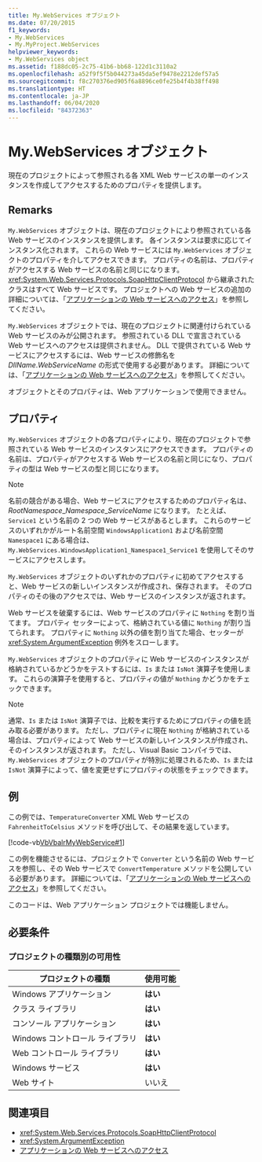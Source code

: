 ```yaml
---
title: My.WebServices オブジェクト
ms.date: 07/20/2015
f1_keywords:
- My.WebServices
- My.MyProject.WebServices
helpviewer_keywords:
- My.WebServices object
ms.assetid: f188dc05-2c75-41b6-bb68-122d1c3110a2
ms.openlocfilehash: a52f9f5f5b044273a45da5ef9478e2212def57a5
ms.sourcegitcommit: f8c270376ed905f6a8896ce0fe25b4f4b38ff498
ms.translationtype: HT
ms.contentlocale: ja-JP
ms.lasthandoff: 06/04/2020
ms.locfileid: "84372363"
---
```

# <a name="mywebservices-object"></a>My.WebServices オブジェクト
現在のプロジェクトによって参照される各 XML Web サービスの単一のインスタンスを作成してアクセスするためのプロパティを提供します。  
  
## <a name="remarks"></a>Remarks  
 `My.WebServices` オブジェクトは、現在のプロジェクトにより参照されている各 Web サービスのインスタンスを提供します。 各インスタンスは要求に応じてインスタンス化されます。 これらの Web サービスには `My.WebServices` オブジェクトのプロパティを介してアクセスできます。 プロパティの名前は、プロパティがアクセスする Web サービスの名前と同じになります。 <xref:System.Web.Services.Protocols.SoapHttpClientProtocol> から継承されたクラスはすべて Web サービスです。 プロジェクトへの Web サービスの追加の詳細については、「[アプリケーションの Web サービスへのアクセス](../../developing-apps/programming/accessing-application-web-services.md)」を参照してください。  
  
 `My.WebServices` オブジェクトでは、現在のプロジェクトに関連付けられている Web サービスのみが公開されます。 参照されている DLL で宣言されている Web サービスへのアクセスは提供されません。 DLL で提供されている Web サービスにアクセスするには、Web サービスの修飾名を *DllName*.*WebServiceName* の形式で使用する必要があります。 詳細については、「[アプリケーションの Web サービスへのアクセス](../../developing-apps/programming/accessing-application-web-services.md)」を参照してください。  
  
 オブジェクトとそのプロパティは、Web アプリケーションで使用できません。  
  
## <a name="properties"></a>プロパティ  
 `My.WebServices` オブジェクトの各プロパティにより、現在のプロジェクトで参照されている Web サービスのインスタンスにアクセスできます。 プロパティの名前は、プロパティがアクセスする Web サービスの名前と同じになり、プロパティの型は Web サービスの型と同じになります。  
  
> [!NOTE]
> 名前の競合がある場合、Web サービスにアクセスするためのプロパティ名は、*RootNamespace*_*Namespace*\_*ServiceName* になります。 たとえば、`Service1` という名前の 2 つの Web サービスがあるとします。 これらのサービスのいずれかがルート名前空間 `WindowsApplication1` および名前空間 `Namespace1` にある場合は、`My.WebServices.WindowsApplication1_Namespace1_Service1` を使用してそのサービスにアクセスします。  
  
 `My.WebServices` オブジェクトのいずれかのプロパティに初めてアクセスすると、Web サービスの新しいインスタンスが作成され、保存されます。 そのプロパティのその後のアクセスでは、Web サービスのインスタンスが返されます。  
  
 Web サービスを破棄するには、Web サービスのプロパティに `Nothing` を割り当てます。 プロパティ セッターによって、格納されている値に `Nothing` が割り当てられます。 プロパティに `Nothing` 以外の値を割り当てた場合、セッターが <xref:System.ArgumentException> 例外をスローします。  
  
 `My.WebServices` オブジェクトのプロパティに Web サービスのインスタンスが格納されているかどうかをテストするには、`Is` または `IsNot` 演算子を使用します。 これらの演算子を使用すると、プロパティの値が `Nothing` かどうかをチェックできます。  
  
> [!NOTE]
> 通常、`Is` または `IsNot` 演算子では、比較を実行するためにプロパティの値を読み取る必要があります。 ただし、プロパティに現在 `Nothing` が格納されている場合は、プロパティによって Web サービスの新しいインスタンスが作成され、そのインスタンスが返されます。 ただし、Visual Basic コンパイラでは、`My.WebServices` オブジェクトのプロパティが特別に処理されるため、`Is` または `IsNot` 演算子によって、値を変更せずにプロパティの状態をチェックできます。  
  
## <a name="example"></a>例  
 この例では、`TemperatureConverter` XML Web サービスの `FahrenheitToCelsius` メソッドを呼び出して、その結果を返しています。  
  
 [!code-vb[VbVbalrMyWebService#1](~/samples/snippets/visualbasic/VS_Snippets_VBCSharp/VbVbalrMyWebService/VB/Form1.vb#1)]  
  
 この例を機能させるには、プロジェクトで `Converter` という名前の Web サービスを参照し、その Web サービスで `ConvertTemperature` メソッドを公開している必要があります。 詳細については、「[アプリケーションの Web サービスへのアクセス](../../developing-apps/programming/accessing-application-web-services.md)」を参照してください。  
  
 このコードは、Web アプリケーション プロジェクトでは機能しません。  
  
## <a name="requirements"></a>必要条件  
  
### <a name="availability-by-project-type"></a>プロジェクトの種類別の可用性  
  
|プロジェクトの種類|使用可能|  
|---|---|  
|Windows アプリケーション|**はい**|  
|クラス ライブラリ|**はい**|  
|コンソール アプリケーション|**はい**|  
|Windows コントロール ライブラリ|**はい**|  
|Web コントロール ライブラリ|**はい**|  
|Windows サービス|**はい**|  
|Web サイト|いいえ|  
  
## <a name="see-also"></a>関連項目

- <xref:System.Web.Services.Protocols.SoapHttpClientProtocol>
- <xref:System.ArgumentException>
- [アプリケーションの Web サービスへのアクセス](../../developing-apps/programming/accessing-application-web-services.md)
